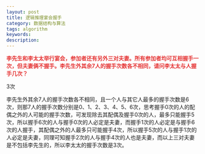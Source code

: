 ```yaml
---
layout: post
title: 逻辑推理宴会握手
category: 数据结构与算法
tags: algorithm
keywords: 
description: 
---
```


**<span style="color:#e53333;"> </span>**

**<span
style="color:#e53333;">李先生和李太太举行宴会，参加者还有另外三对夫妻。所有参加者均可互相握手一次，但夫妻俩不握手。李先生外其余7人的握手次数各不相同，请问李太太与人握手几次？</span>**

3次

 

李先生外其余7人的握手次数各不相同，且一个人与其它人最多的握手次数是6次，则那7人的握手次数分别是0、1、2、3、4、5、6次，思考握手0次的人的配偶之外的人可能的握手次数，可发现除去其配偶及握手0次的人，最多只能握手5次，所以握手6次的人与握手0次的人必定是夫妻，而握手1次的人必定是与握手6次的人握手，其配偶之外的人最多只可能握手4次，所以握手5次的人与握手1次的人必定是夫妻，同理可知握手2次的人与握手4次的人也是夫妻，而以上三对夫妻是不包括李先生的，所以李太太的握手次数是3次。 










